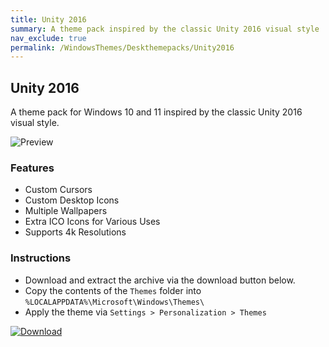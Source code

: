```yaml
---
title: Unity 2016
summary: A theme pack inspired by the classic Unity 2016 visual style
nav_exclude: true
permalink: /WindowsThemes/Deskthemepacks/Unity2016
---
```


## Unity 2016

A theme pack for Windows 10 and 11 inspired by the classic Unity 2016 visual style.

![Preview](https://gitlab.com/the-back-room/deskthemepacks/sfw/unity-2016/-/raw/main/Extras/Preview.bmp)

### Features

- Custom Cursors
- Custom Desktop Icons
- Multiple Wallpapers
- Extra ICO Icons for Various Uses
- Supports 4k Resolutions

### Instructions

- Download and extract the archive via the download button below.
- Copy the contents of the `Themes` folder into `%LOCALAPPDATA%\Microsoft\Windows\Themes\`
- Apply the theme via `Settings > Personalization > Themes`

[![Download](https://img.shields.io/badge/Download-black?style=for-the-badge&logo=gitlab&logoColor=white&logoSize=auto&labelColor=red&color=black&cacheSeconds=3600)](https://gitlab.com/the-back-room/deskthemepacks/sfw/unity-2016/-/archive/main/unity-2016-main.zip)
